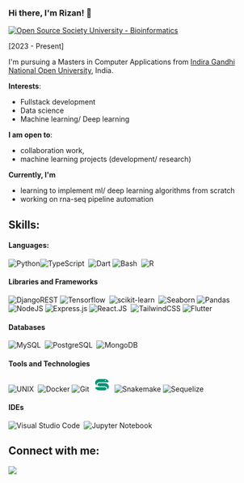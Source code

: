 ### Hi there, I'm Rizan! 👋 
[![Open Source Society University - Bioinformatics ](https://img.shields.io/badge/OSSU-bioinformatics-blue.svg)](https://github.com/open-source-society/bioinformatics)


[2023 - Present]

I'm pursuing a Masters in Computer Applications from [Indira Gandhi National Open University](https://iop.ignouonline.ac.in/), India. 

**Interests**:
- Fullstack development
- Data science
- Machine learning/ Deep learning

 **I am open to**:

- collaboration work,
- machine learning projects (development/ research)


**Currently, I'm**
- learning to implement ml/ deep learning algorithms from scratch
- working on rna-seq pipeline automation
 


## Skills:

#### Languages:

![Python](https://img.shields.io/badge/python-3670A0?style=for-the-badge&logo=python&logoColor=ffdd54)![TypeScript](https://img.shields.io/badge/TypeScript-ED8B00?style=for-the-badge&logo=typescript&logoColor=white)&nbsp;
![Dart](https://img.shields.io/badge/dart-%230175C2.svg?style=for-the-badge&logo=dart&logoColor=white)
![Bash](https://img.shields.io/badge/Bash-121011?style=for-the-badge&logo=gnu-bash&logoColor=white)&nbsp;
![R](https://img.shields.io/badge/R-ED8b00?style-for-the-badge&logo=r&logoColor=white)&nbsp;

#### Libraries and Frameworks

![DjangoREST](https://img.shields.io/badge/DJANGO-REST-ff1709?style=for-the-badge&logo=django&logoColor=white&color=ff1709&labelColor=gray)
![Tensorflow](https://img.shields.io/badge/TensorFlow-FF6F00?style=for-the-badge&logo=tensorflow&logoColor=white)&nbsp;
![scikit-learn](https://img.shields.io/badge/scikit--learn-%23F7931E.svg?style=for-the-badge&logo=scikit-learn&logoColor=white)&nbsp;
![Seaborn](https://img.shields.io/badge/Seaborn-%233F4F75.svg?style=for-the-badge&logo=plotly&logoColor=white)
![Pandas](https://img.shields.io/badge/pandas-%23150458.svg?style=for-the-badge&logo=pandas&logoColor=white)&nbsp;
![NodeJS](https://img.shields.io/badge/node.js-6DA55F?style=for-the-badge&logo=node.js&logoColor=white)
![Express.js](https://img.shields.io/badge/express.js-%23404d59.svg?style=for-the-badge&logo=express&logoColor=%2361DAFB)
![React.JS](https://img.shields.io/badge/react.js-%23FA0F00.svg?style=for-the-badge&logo=react&logoColor=white)&nbsp;
![TailwindCSS](https://img.shields.io/badge/tailwindcss-%2338B2AC.svg?style=for-the-badge&logo=tailwind-css&logoColor=white)
![Flutter](https://img.shields.io/badge/Flutter-%2302569B.svg?style=for-the-badge&logo=Flutter&logoColor=white)

#### Databases

![MySQL](https://img.shields.io/badge/MySQL-00000F?style=for-the-badge&logo=mysql&logoColor=white)&nbsp;
![PostgreSQL](https://img.shields.io/badge/PostgreSQL-316192?style=for-the-badge&logo=postgresql&logoColor=white)&nbsp;
![MongoDB](https://img.shields.io/badge/MongoDB-2311AB00?style=for-the-badge&logo=mongodb&logoColor=white)&nbsp;

#### Tools and Technologies

![UNIX](https://img.shields.io/badge/UNIX-FCC624?style=for-the-badge&logo=Linux&logoColor=black)&nbsp;
![Docker](https://img.shields.io/badge/docker-%230db7ed.svg?style=for-the-badge&logo=docker&logoColor=white)
![Git](https://img.shields.io/badge/GIT-E44C30?style=for-the-badge&logo=git&logoColor=white)&nbsp;
<img src="logo-snake.svg" width="34" height="28"> &nbsp;![Snakemake](https://img.shields.io/badge/snakemake-green?style=for-the-badge&logo=&logoColor=white)
![Sequelize](https://img.shields.io/badge/Sequelize-52B0E7?style=for-the-badge&logo=Sequelize&logoColor=white)


#### IDEs


![Visual Studio Code](https://img.shields.io/badge/Visual%20Studio%20Code-0078d7.svg?style=for-the-badge&logo=visual-studio-code&logoColor=white)&nbsp;
![Jupyter Notebook](https://img.shields.io/badge/jupyter-%23FA0F00.svg?style=for-the-badge&logo=jupyter&logoColor=white)&nbsp;



## Connect with me:

<p align = "center">

[<img src="https://img.shields.io/badge/medium-%2312100E.svg?&style=for-the-badge&logo=medium&logoColor=white&color=black" />](https://medium.com/@rizanb)

</p>
